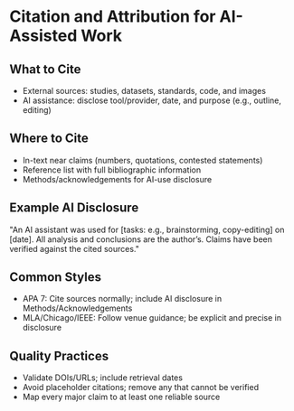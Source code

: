 # Citation and Attribution for AI-Assisted Work

## What to Cite

- External sources: studies, datasets, standards, code, and images
- AI assistance: disclose tool/provider, date, and purpose (e.g., outline, editing)

## Where to Cite

- In-text near claims (numbers, quotations, contested statements)
- Reference list with full bibliographic information
- Methods/acknowledgements for AI-use disclosure

## Example AI Disclosure

"An AI assistant was used for [tasks: e.g., brainstorming, copy-editing] on [date]. All analysis and conclusions are the author’s. Claims have been verified against the cited sources."

## Common Styles

- APA 7: Cite sources normally; include AI disclosure in Methods/Acknowledgements
- MLA/Chicago/IEEE: Follow venue guidance; be explicit and precise in disclosure

## Quality Practices

- Validate DOIs/URLs; include retrieval dates
- Avoid placeholder citations; remove any that cannot be verified
- Map every major claim to at least one reliable source

